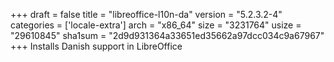 +++
draft = false
title = "libreoffice-l10n-da"
version = "5.2.3.2-4"
categories = ['locale-extra']
arch = "x86_64"
size = "3231764"
usize = "29610845"
sha1sum = "2d9d931364a33651ed35662a97dcc034c9a67967"
+++
Installs Danish support in LibreOffice